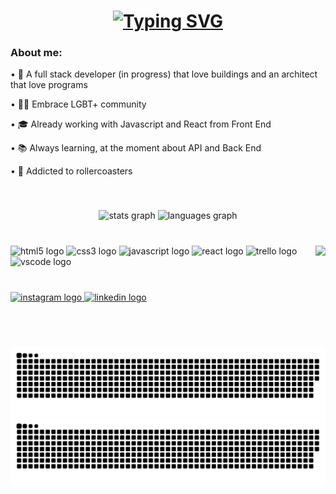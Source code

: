 <h1 align="center">
  <a href="https://git.io/typing-svg"><img src="https://readme-typing-svg.herokuapp.com?font=Roboto&size=24&pause=1000&color=BD24F7&center=true&vCenter=true&width=435&lines=Hello+World!+%F0%9F%8C%8E;Welcome+to+my+page%2C+I%E2%80%99m+Guilherme" alt="Typing SVG" /></a>
</h1>

<div align="left">
  <h3>About me:</h3>
  <p>• 🏢 A full stack developer (in progress) that love buildings and an architect that love programs </p>
  <p>• 🏳️‍🌈 Embrace LGBT+ community </p>
  <p>• 🎓 Already working with Javascript and React from Front End </p>
  <p>• 📚 Always learning, at the moment about API and Back End </p>
  <p>• 🎢️‍ Addicted to rollercoasters </p>
</div>

</br>

###

<div align="center">
  <img src="https://github-readme-stats.vercel.app/api?hide_title=false&hide_rank=false&show_icons=true&include_all_commits=true&count_private=true&disable_animations=false&theme=dracula&locale=en&hide_border=false&username=g-rmc" height="150" alt="stats graph"  />
  <img src="https://github-readme-stats.vercel.app/api/top-langs?locale=en&hide_title=false&layout=compact&card_width=320&langs_count=5&theme=dracula&hide_border=false&username=g-rmc" height="150" alt="languages graph"  />
</div>

</br>

###

<img align="right" height="130" src="https://c.tenor.com/HnX8u6-Nw6gAAAAM/rollercoaster-roller.gif"  />


###

<div align="left">
  <img src="https://cdn.jsdelivr.net/gh/devicons/devicon/icons/html5/html5-original.svg" height="30" width="42" alt="html5 logo"  />
  <img src="https://cdn.jsdelivr.net/gh/devicons/devicon/icons/css3/css3-original.svg" height="30" width="42" alt="css3 logo"  />
  <img src="https://cdn.jsdelivr.net/gh/devicons/devicon/icons/javascript/javascript-original.svg" height="30" width="42" alt="javascript logo"  />
  <img src="https://cdn.jsdelivr.net/gh/devicons/devicon/icons/react/react-original.svg" height="30" width="42" alt="react logo"  />
  <img src="https://cdn.jsdelivr.net/gh/devicons/devicon/icons/trello/trello-plain.svg" height="30" width="42" alt="trello logo"  />
  <img src="https://cdn.jsdelivr.net/gh/devicons/devicon/icons/vscode/vscode-original.svg" height="30" width="42" alt="vscode logo"  />
</div>

</br>

###

<div align="left">
  <a href="https://www.instagram.com/g_rmc/" target="_blank">
    <img src="https://img.shields.io/static/v1?message=Instagram&logo=instagram&label=&color=E4405F&logoColor=white&labelColor=&style=for-the-badge" height="35" alt="instagram logo"  />
  </a>
  <a href="https://www.linkedin.com/in/guilherme-reis-muri-cunha-b5045230/" target="_blank">
    <img src="https://img.shields.io/static/v1?message=LinkedIn&logo=linkedin&label=&color=0077B5&logoColor=white&labelColor=&style=for-the-badge" height="35" alt="linkedin logo"  />
  </a>
</div>

</br>

###

<br clear="both">

![github contribution grid snake animation](https://raw.githubusercontent.com/g-rmc/g-rmc/output/snake.svg#gh-dark-mode-only)
![github contribution grid snake animation](https://raw.githubusercontent.com/g-rmc/g-rmc/output/snake.svg#gh-light-mode-only)


###
